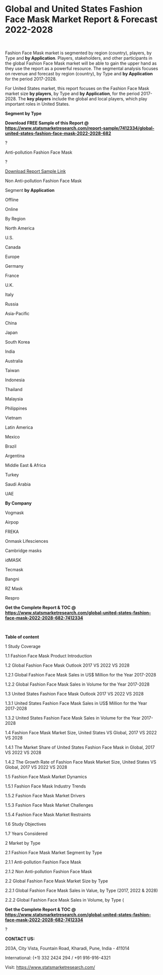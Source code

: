 <h1>Global and United States Fashion Face Mask Market Report & Forecast 2022-2028</h1><br/><p>Fashion Face Mask market is segmented by region (country), players, by Type and <strong>by Application</strong>. Players, stakeholders, and other participants in the global Fashion Face Mask market will be able to gain the upper hand as they use the report as a powerful resource. The segmental analysis focuses on revenue and forecast by region (country), by Type and <strong>by Application</strong> for the period 2017-2028.</p>
 
 
 
 <p>For United States market, this report focuses on the Fashion Face Mask market size <strong>by players</strong>, by Type and <strong>by Application</strong>, for the period 2017-2028. The <strong>key players</strong> include the global and local players, which play important roles in United States.</p>
 
 
 
 <p><strong>Segment by Type</strong></p>
 
 
 
 <div><b>Download FREE Sample of this Report @ <a href="https://www.statsmarketresearch.com/download-free-sample/7412334/global-united-states-fashion-face-mask-2022-2028-682">https://www.statsmarketresearch.com/report-sample/7412334/global-united-states-fashion-face-mask-2022-2028-682</a></b></div>
 
 
 
 <p>? </p>
 
 
 
 <p>Anti-pollution Fashion Face Mask</p>
 
 
 
 <p>? </p>
 
 
 
 <p><a href="https://www.statsmarketresearch.com/download-free-sample/7412334/global-united-states-fashion-face-mask-2022-2028-682">Download Report Sample Link</a></p>
 
 
 
 <p>Non Anti-pollution Fashion Face Mask</p>
 
 
 
 <p>Segment <strong>by Application</strong></p>
 
 
 
 <p>Offline</p>
 
 
 
 <p>Online</p>
 
 
 
 <p>By Region</p>
 
 
 
 <p>North America</p>
 
 
 
 <p>U.S.</p>
 
 
 
 <p>Canada</p>
 
 
 
 <p>Europe</p>
 
 
 
 <p>Germany</p>
 
 
 
 <p>France</p>
 
 
 
 <p>U.K.</p>
 
 
 
 <p>Italy</p>
 
 
 
 <p>Russia</p>
 
 
 
 <p>Asia-Pacific</p>
 
 
 
 <p>China</p>
 
 
 
 <p>Japan</p>
 
 
 
 <p>South Korea</p>
 
 
 
 <p>India</p>
 
 
 
 <p>Australia</p>
 
 
 
 <p>Taiwan</p>
 
 
 
 <p>Indonesia</p>
 
 
 
 <p>Thailand</p>
 
 
 
 <p>Malaysia</p>
 
 
 
 <p>Philippines</p>
 
 
 
 <p>Vietnam</p>
 
 
 
 <p>Latin America</p>
 
 
 
 <p>Mexico</p>
 
 
 
 <p>Brazil</p>
 
 
 
 <p>Argentina</p>
 
 
 
 <p>Middle East & Africa</p>
 
 
 
 <p>Turkey</p>
 
 
 
 <p>Saudi Arabia</p>
 
 
 
 <p>UAE</p>
 
 
 
 <p><strong>By Company</strong></p>
 
 
 
 <p>Vogmask</p>
 
 
 
 <p>Airpop</p>
 
 
 
 <p>FREKA</p>
 
 
 
 <p>Onmask Lifesciences</p>
 
 
 
 <p>Cambridge masks</p>
 
 
 
 <p>idMASK</p>
 
 
 
 <p>Tecmask</p>
 
 
 
 <p>Bangni</p>
 
 
 
 <p>RZ Mask</p>
 
 
 
 <p>Respro</p>
 
 
 
 <div><b>Get the Complete Report & TOC @ <a href="https://www.statsmarketresearch.com/global-united-states-fashion-face-mask-2022-2028-682-7412334">https://www.statsmarketresearch.com/global-united-states-fashion-face-mask-2022-2028-682-7412334</a></b></div>
 
 
 
 <p><br />
 
 <b>Table of content</b></p>
 
 
 
 <p>1 Study Coverage<br />
 
 1.1 Fashion Face Mask Product Introduction<br />
 
 1.2 Global Fashion Face Mask Outlook 2017 VS 2022 VS 2028<br />
 
 1.2.1 Global Fashion Face Mask Sales in US$ Million for the Year 2017-2028<br />
 
 1.2.2 Global Fashion Face Mask Sales in Volume for the Year 2017-2028<br />
 
 1.3 United States Fashion Face Mask Outlook 2017 VS 2022 VS 2028<br />
 
 1.3.1 United States Fashion Face Mask Sales in US$ Million for the Year 2017-2028<br />
 
 1.3.2 United States Fashion Face Mask Sales in Volume for the Year 2017-2028<br />
 
 1.4 Fashion Face Mask Market Size, United States VS Global, 2017 VS 2022 VS 2028<br />
 
 1.4.1 The Market Share of United States Fashion Face Mask in Global, 2017 VS 2022 VS 2028<br />
 
 1.4.2 The Growth Rate of Fashion Face Mask Market Size, United States VS Global, 2017 VS 2022 VS 2028<br />
 
 1.5 Fashion Face Mask Market Dynamics<br />
 
 1.5.1 Fashion Face Mask Industry Trends<br />
 
 1.5.2 Fashion Face Mask Market Drivers<br />
 
 1.5.3 Fashion Face Mask Market Challenges<br />
 
 1.5.4 Fashion Face Mask Market Restraints<br />
 
 1.6 Study Objectives<br />
 
 1.7 Years Considered<br />
 
 2 Market by Type<br />
 
 2.1 Fashion Face Mask Market Segment by Type<br />
 
 2.1.1 Anti-pollution Fashion Face Mask<br />
 
 2.1.2 Non Anti-pollution Fashion Face Mask<br />
 
 2.2 Global Fashion Face Mask Market Size by Type<br />
 
 2.2.1 Global Fashion Face Mask Sales in Value, by Type (2017, 2022 & 2028)<br />
 
 2.2.2 Global Fashion Face Mask Sales in Volume, by Type (</p>
 
 
 
 <div><b>Get the Complete Report & TOC @ <a href="https://www.statsmarketresearch.com/global-united-states-fashion-face-mask-2022-2028-682-7412334">https://www.statsmarketresearch.com/global-united-states-fashion-face-mask-2022-2028-682-7412334</a></b></div>
 
 
 
 <p>? </p>
 
 
 
 <p><b>CONTACT US:</b><br />
 
 203A, City Vista, Fountain Road, Kharadi, Pune, India - 411014<br />
 
 International: (+1) 332 2424 294 / +91 916-916-4321<br />
 
 Visit: <a href="https://www.statsmarketresearch.com/">https://www.statsmarketresearch.com/</a></p>